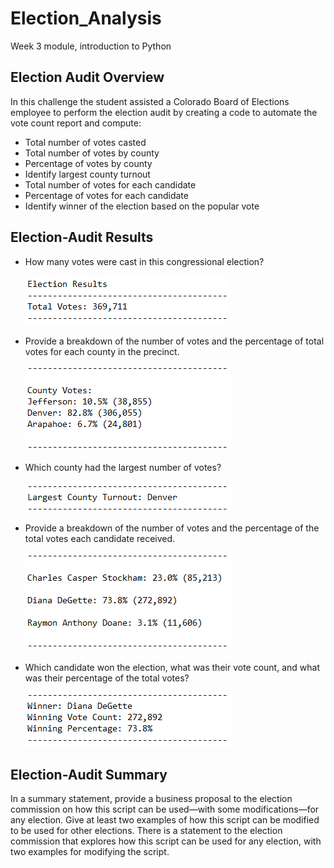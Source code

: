 # Election_Analysis
Week 3 module, introduction to Python

## Election Audit Overview 
In this challenge the student assisted a Colorado Board of Elections employee to perform the election audit by creating a code to automate the vote count report and compute:
 * Total number of votes casted
 * Total number of votes by county
 * Percentage of votes by county
 * Identify largest county turnout
 * Total number of votes for each candidate
 * Percentage of votes for each candidate
 * Identify winner of the election based on the popular vote

## Election-Audit Results
* How many votes were cast in this congressional election?

  ![ScreenShot](https://github.com/liviamiyabara/Election_Analysis/blob/main/analysis/Total%20votes.png)

* Provide a breakdown of the number of votes and the percentage of total votes for each county in the precinct.

  ![ScreenShot](https://github.com/liviamiyabara/Election_Analysis/blob/main/analysis/County%20votes.png)

* Which county had the largest number of votes?

  ![ScreenShot](https://github.com/liviamiyabara/Election_Analysis/blob/main/analysis/County%20largest%20number%20%20of%20votes.png)

* Provide a breakdown of the number of votes and the percentage of the total votes each candidate received.

  ![ScreenShot](https://github.com/liviamiyabara/Election_Analysis/blob/main/analysis/Candidates%20vote%20breakdown.png)

* Which candidate won the election, what was their vote count, and what was their percentage of the total votes?

  ![ScreenShot](https://github.com/liviamiyabara/Election_Analysis/blob/main/analysis/Winner.png)

## Election-Audit Summary
In a summary statement, provide a business proposal to the election commission on how this script can be used—with some modifications—for any election. Give at least two examples of how this script can be modified to be used for other elections. There is a statement to the election commission that explores how this script can be used for any election, with two examples for modifying the script.

